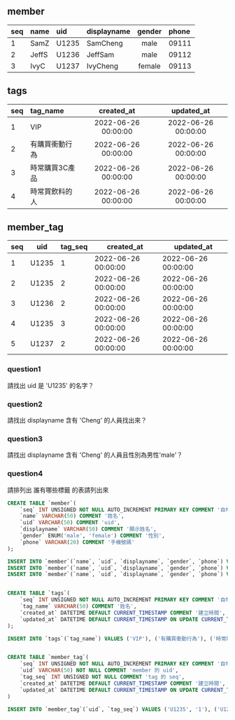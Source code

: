 
## member
| seq   | name  | uid   | displayname   | gender    | phone |
|:----- |:----- |:----- |:------------- |:---------:|:----- |
| 1     | SamZ  | U1235 | SamCheng      | male      | 09111 |
| 2     | JeffS | U1236 | JeffSam       | male      | 09112 |
| 3     | IvyC  | U1237 | IvyCheng      | female    | 09113 |


## tags
| seq   | tag_name  | created_at    | updated_at    |
|:----- |:--------- |:-------------:|:-------------:|
|     1 | VIP | 2022-06-26 00:00:00 | 2022-06-26 00:00:00 |
|     2 | 有購買衝動行為 | 2022-06-26 00:00:00 | 2022-06-26 00:00:00 |
|     3 | 時常購買3C產品 | 2022-06-26 00:00:00 | 2022-06-26 00:00:00 |
|     4 | 時常買飲料的人 | 2022-06-26 00:00:00 | 2022-06-26 00:00:00 |

## member_tag
| seq | uid | tag_seq | created_at | updated_at |
|-----|-----|---------|------------|------------|
|1|U1235|1|2022-06-26 00:00:00|2022-06-26 00:00:00|
|2|U1235|2|2022-06-26 00:00:00|2022-06-26 00:00:00|
|3|U1236|2|2022-06-26 00:00:00|2022-06-26 00:00:00|
|4|U1235|3|2022-06-26 00:00:00|2022-06-26 00:00:00|
|5|U1237|2|2022-06-26 00:00:00|2022-06-26 00:00:00|

### question1
請找出 uid 是 'U1235' 的名字？

### question2
請找出 displayname 含有 'Cheng' 的人員找出來？

### question3
請找出 displayname 含有 'Cheng' 的人員且性別為男性'male'？

### question4
請排列出 誰有哪些標籤 的表請列出來


```sql
CREATE TABLE `member`(
	`seq` INT UNSIGNED NOT NULL AUTO_INCREMENT PRIMARY KEY COMMENT '自增值',
	`name` VARCHAR(50) COMMENT '姓名',
	`uid` VARCHAR(50) COMMENT 'uid',
	`displayname` VARCHAR(50) COMMENT '顯示姓名',
	`gender` ENUM('male', 'female') COMMENT '性別',
	`phone` VARCHAR(20) COMMENT '手機號碼'
);

INSERT INTO `member`(`name`, `uid`, `displayname`, `gender`, `phone`) VALUES ('SamZ', 'U1235', 'SamCheng', 'male', '09111');
INSERT INTO `member`(`name`, `uid`, `displayname`, `gender`, `phone`) VALUES ('JeffS', 'U1236', 'JeffSam', 'male', '09112');
INSERT INTO `member`(`name`, `uid`, `displayname`, `gender`, `phone`) VALUES ('IvyC', 'U1237', 'IvyCheng', 'female', '09113');


CREATE TABLE `tags`(
    `seq` INT UNSIGNED NOT NULL AUTO_INCREMENT PRIMARY KEY COMMENT '自增值',
    `tag_name` VARCHAR(50) COMMENT '姓名',
    `created_at` DATETIME DEFAULT CURRENT_TIMESTAMP COMMENT '建立時間',
    `updated_at` DATETIME DEFAULT CURRENT_TIMESTAMP ON UPDATE CURRENT_TIMESTAMP COMMENT '更新時間'
);

INSERT INTO `tags`(`tag_name`) VALUES ('VIP'), ('有購買衝動行為'), ('時常購買3C產品'), ('時常買飲料的人');


CREATE TABLE `member_tag`(
    `seq` INT UNSIGNED NOT NULL AUTO_INCREMENT PRIMARY KEY COMMENT '自增值',
    `uid` VARCHAR(50) NOT NULL COMMENT 'member 的 uid',
    `tag_seq` INT UNSIGNED NOT NULL COMMENT 'tag 的 seq',
    `created_at` DATETIME DEFAULT CURRENT_TIMESTAMP COMMENT '建立時間',
    `updated_at` DATETIME DEFAULT CURRENT_TIMESTAMP ON UPDATE CURRENT_TIMESTAMP COMMENT '更新時間'
)

INSERT INTO `member_tag`(`uid`, `tag_seq`) VALUES ('U1235', '1'), ('U1235', '2'), ('U1236', '2'), ('U1235', '3'), ('U1237', '2');
```